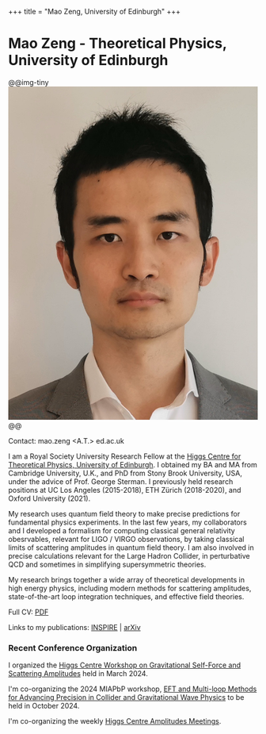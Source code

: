 +++
title = "Mao Zeng, University of Edinburgh"
+++

# Mao Zeng - Theoretical Physics, University of Edinburgh

@@img-tiny
![Portrait](/assets/portrait.jpg)
@@

Contact: mao.zeng <A.T.> ed.ac.uk

I am a Royal Society University Research Fellow at the [Higgs Centre for Theoretical Physics, University of Edinburgh](https://higgs.ph.ed.ac.uk/). I obtained my BA and MA from Cambridge University, U.K., and PhD from Stony Brook University, USA, under the advice of Prof. George Sterman. I previously held research positions at UC Los Angeles (2015-2018), ETH Zürich (2018-2020), and Oxford University (2021).

My research uses quantum field theory to make precise predictions for fundamental physics experiments. In the last few years, my collaborators and I developed a formalism for computing classical general relativity obesrvables, relevant for LIGO / VIRGO observations, by taking classical limits of scattering amplitudes in quantum field theory. I am also involved in precise calculations relevant for the Large Hadron Collider, in perturbative QCD and sometimes in simplifying supersymmetric theories.

My research brings together a wide array of theoretical developments in high energy physics, including modern methods for scattering amplitudes, state-of-the-art loop integration techniques, and effective field theories.

Full CV: [PDF](/CV.pdf)

Links to my publications: [INSPIRE](https://inspirehep.net/authors/1310565?ui-citation-summary=true) | [arXiv](https://arxiv.org/a/zeng_m_1)

### Recent Conference Organization

I organized the [Higgs Centre Workshop on Gravitational Self-Force and Scattering Amplitudes](https://higgs.ph.ed.ac.uk/workshops/gravitational-self-force-and-scattering-amplitudes/) held in March 2024.

I'm co-organizing the 2024 MIAPbP workshop, [EFT and Multi-loop Methods for Advancing Precision in Collider and Gravitational Wave Physics](https://www.munich-iapbp.de/eft-multi-loop-methods) to be held in October 2024.

I'm co-organizing the weekly [Higgs Centre Amplitudes Meetings](/amps/).

